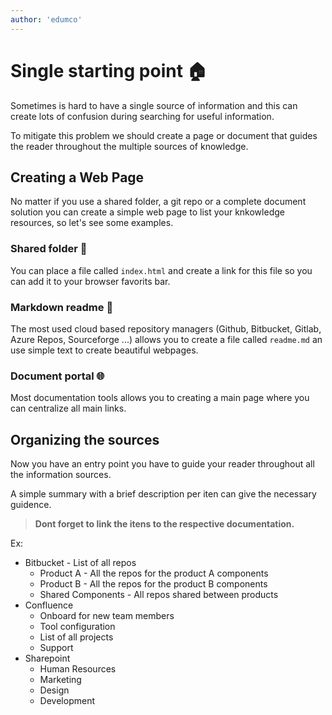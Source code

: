 ```yaml
---
author: 'edumco'
---
```


# Single starting point 🏠

Sometimes is hard to have a single source of information and this can create lots of confusion during searching for useful information. 

To mitigate this problem we should create a page or document that guides the reader throughout the multiple sources of knowledge.

## Creating a Web Page

No matter if you use a shared folder, a git repo or a complete document solution you can create a simple web page to list your knkowledge resources, so let's see some examples.

### Shared folder 📂

You can place a file called `index.html` and create a link for this file so you can add it to your browser favorits bar.

### Markdown readme 📃

The most used cloud based repository managers (Github, Bitbucket, Gitlab, Azure Repos, Sourceforge ...) allows you to create a file called `readme.md` an use simple text to create beautiful webpages.

### Document portal 🌐

Most documentation tools allows you to creating a main page where you can centralize all main links. 


## Organizing the sources

Now you have an entry point you have to guide your reader throughout all the information sources.


A simple summary with a brief description per iten can give the necessary guidence. 

> **Dont forget to link the itens to the respective documentation.**

Ex:

- Bitbucket - List of all repos 
	- Product A - All the repos for the product A components
	- Product B - All the repos for the product B components
	- Shared Components - All repos shared between products
- Confluence
	- Onboard for new team members 
	- Tool configuration
	- List of all projects
	- Support
- Sharepoint
	- Human Resources
	- Marketing
	- Design
	- Development

